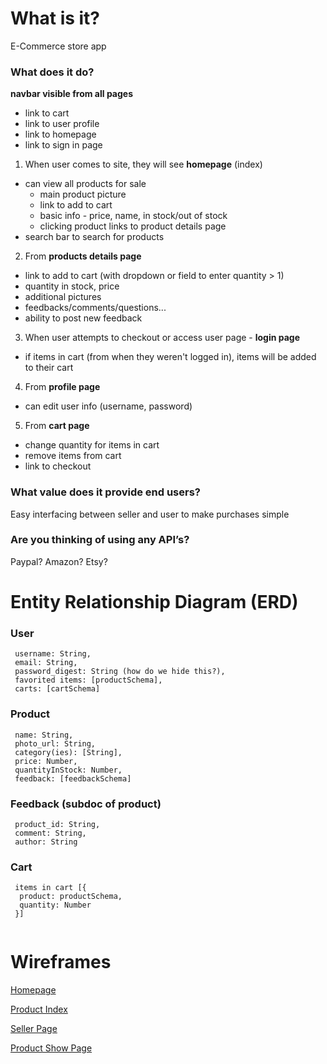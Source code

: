 # What is it?
  E-Commerce store app
 
### What does it do?
**navbar visible from all pages**

  - link to cart
  - link to user profile
  - link to homepage
  - link to sign in page
  
1. When user comes to site, they will see **homepage** (index)
  - can view all products for sale
    - main product picture
    - link to add to cart
    - basic info - price, name, in stock/out of stock
    - clicking product links to product details page
  - search bar to search for products
2. From **products details page**
  - link to add to cart (with dropdown or field to enter quantity > 1)
  - quantity in stock, price
  - additional pictures
  - feedbacks/comments/questions...
  - ability to post new feedback
3. When user attempts to checkout or access user page - **login page**
  - if items in cart (from when they weren't logged in), items will be added to their cart
4. From **profile page** 
  - can edit user info (username, password)
5. From **cart page**
  - change quantity for items in cart
  - remove items from cart
  - link to checkout
   
### What value does it provide end users?
  Easy interfacing between seller and user to make purchases simple

### Are you thinking of using any API’s?
  Paypal? Amazon? Etsy?

# Entity Relationship Diagram (ERD)
### User
```
 username: String,
 email: String,
 password_digest: String (how do we hide this?),
 favorited items: [productSchema],
 carts: [cartSchema]
```
  
### Product
```
 name: String,
 photo_url: String, 
 category(ies): [String],
 price: Number,
 quantityInStock: Number,
 feedback: [feedbackSchema]
```

### Feedback (subdoc of product)
```
 product_id: String,
 comment: String,
 author: String
```

### Cart
```
 items in cart [{
  product: productSchema,
  quantity: Number
 }]
 
```
  
# Wireframes

[Homepage](https://wireframe.cc/pro/pp/f063f370365314)

[Product Index](https://wireframe.cc/pro/pp/8d5508bbe65316)

[Seller Page](https://wireframe.cc/pro/pp/f063f370365314)

[Product Show Page](https://wireframe.cc/pro/edit/65514)
